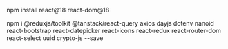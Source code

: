 <!-- Ensure React 18 (Not React 19) -->

npm install react@18 react-dom@18

npm i @reduxjs/toolkit @tanstack/react-query axios dayjs dotenv nanoid react-bootstrap react-datepicker react-icons react-redux react-router-dom react-select uuid crypto-js --save
